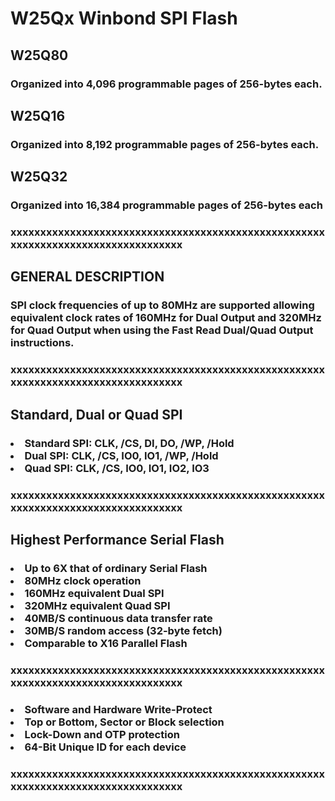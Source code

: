 # W25Qx Winbond SPI Flash

## W25Q80
### Organized into 4,096 programmable pages of 256-bytes each.

## W25Q16
### Organized into 8,192 programmable pages of 256-bytes each. 

## W25Q32
### Organized into 16,384 programmable pages of 256-bytes each

### xxxxxxxxxxxxxxxxxxxxxxxxxxxxxxxxxxxxxxxxxxxxxxxxxxxxxxxxxxxxxxxxxxxxxxxxxxxxxxxxxx

## GENERAL DESCRIPTION
<h3> 
SPI clock frequencies of up to 80MHz are
supported allowing equivalent clock rates of 160MHz for Dual Output and 320MHz for Quad Output
when using the Fast Read Dual/Quad Output instructions.
</h3>

### xxxxxxxxxxxxxxxxxxxxxxxxxxxxxxxxxxxxxxxxxxxxxxxxxxxxxxxxxxxxxxxxxxxxxxxxxxxxxxxxxx
## Standard, Dual or Quad SPI
<h3> 
<li> Standard SPI: CLK, /CS, DI, DO, /WP, /Hold
<li> Dual SPI: CLK, /CS, IO0, IO1, /WP, /Hold
<li> Quad SPI: CLK, /CS, IO0, IO1, IO2, IO3
</h3>

### xxxxxxxxxxxxxxxxxxxxxxxxxxxxxxxxxxxxxxxxxxxxxxxxxxxxxxxxxxxxxxxxxxxxxxxxxxxxxxxxxx
## Highest Performance Serial Flash 
<h3> 
<li> Up to 6X that of ordinary Serial Flash
<li> 80MHz clock operation
<li> 160MHz equivalent Dual SPI
<li> 320MHz equivalent Quad SPI
<li> 40MB/S continuous data transfer rate
<li> 30MB/S random access (32-byte fetch) 
<li> Comparable to X16 Parallel Flash
</h3>

### xxxxxxxxxxxxxxxxxxxxxxxxxxxxxxxxxxxxxxxxxxxxxxxxxxxxxxxxxxxxxxxxxxxxxxxxxxxxxxxxxx
<h3> 
<li> Software and Hardware Write-Protect
<li> Top or Bottom, Sector or Block selection
<li> Lock-Down and OTP protection
<li> 64-Bit Unique ID for each device
</h3>

### xxxxxxxxxxxxxxxxxxxxxxxxxxxxxxxxxxxxxxxxxxxxxxxxxxxxxxxxxxxxxxxxxxxxxxxxxxxxxxxxxx